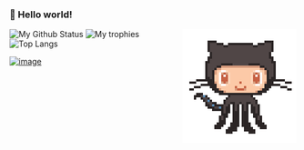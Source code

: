 
### 👋 Hello world!


<img align='right' src='./octocat.gif' width='200"'>

![My Github Status](https://github-readme-stats.vercel.app/api?username=QuentinGruber&show_icons=true&hide_border=true)
![My trophies](https://github-profile-trophy.vercel.app/?username=QuentinGruber&theme=darkhub&margin-w=8&margin-h=8&no-frame=true)
![Top Langs](https://github-readme-stats.vercel.app/api/top-langs/?username=QuentinGruber&hide=css,html&langs_count=8&layout=compact)

[![image](https://user-images.githubusercontent.com/47059878/117535161-d1b34580-aff4-11eb-8f65-88b8f89585c2.png)](https://www.buymeacoffee.com/QuentinGruber)



